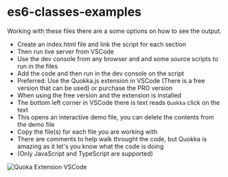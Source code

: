 # es6-classes-examples
Working with these files there are a some options on how to see the output.
- Create an index.html file and link the script for each section
- Then run live server from VSCode
- Use the dev console from any browser and and some source scripts to run in the files
- Add the code and then run in the dev console on the script
- Preferred: Use the Quokka.js extension in VSCode (There is a free version that can be used) or purchase the PRO version
- When using the free version and the extension is installed
- The bottom left corner in VSCode there is text reads `Quokka` click on the text
- This opens an interactive demo file, you can delete the contents from the demo file
- Copy the file(s) for each file you are working with
- There are comments to help walk throught the code, but Quokka is amazing as it let's you know what the code is doing 
- (Only JavaScript and TypeScript are supported)

![Quoka Extension VSCode](https://user-images.githubusercontent.com/5911897/213957479-d663d332-3a39-4334-8cc2-0935fe3659c4.PNG)
